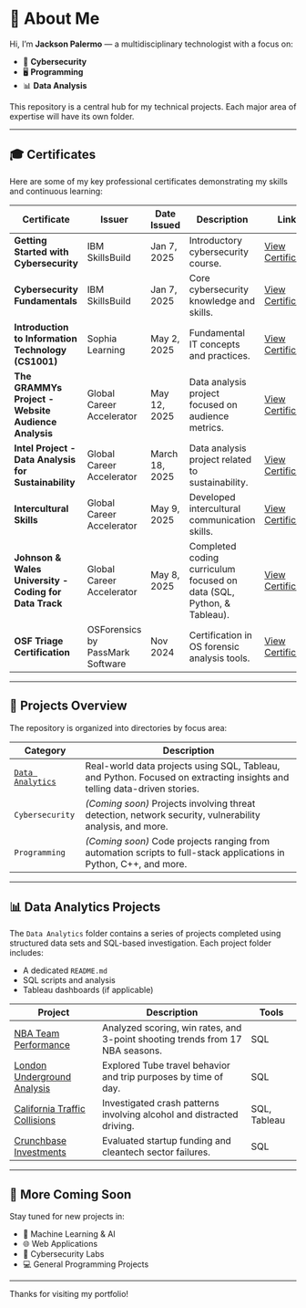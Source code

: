 # 👋 About Me

Hi, I’m **Jackson Palermo** — a multidisciplinary technologist with a focus on:

- 🔐 **Cybersecurity**
- 🖥️ **Programming**
- 📊 **Data Analysis**

This repository is a central hub for my technical projects. Each major area of expertise will have its own folder.

---

## 🎓 Certificates

Here are some of my key professional certificates demonstrating my skills and continuous learning:

| Certificate                                    | Issuer                      | Date Issued   | Description                                  | Link                        |
|-----------------------------------------------|-----------------------------|---------------|----------------------------------------------|-----------------------------|
| **Getting Started with Cybersecurity**         | IBM SkillsBuild             | Jan 7, 2025   | Introductory cybersecurity course.           | [View Certificate](https://www.credly.com/badges/3162b96e-e63d-4bb7-98e8-e3308d0919c4/public_url) |
| **Cybersecurity Fundamentals**                 | IBM SkillsBuild             | Jan 7, 2025   | Core cybersecurity knowledge and skills.     | [View Certificate](https://www.credly.com/badges/1ce4c65f-be18-475a-aa8a-f517ac85774f/public_url) |
| **Introduction to Information Technology (CS1001)** | Sophia Learning             | May 2, 2025   | Fundamental IT concepts and practices.       | [View Certificate](https://www.credly.com/badges/ad5eed0c-45d0-4f72-a4bd-c37fcb0970a2/public_url) |
| **The GRAMMYs Project - Website Audience Analysis**  | Global Career Accelerator   | May 12, 2025  | Data analysis project focused on audience metrics. | [View Certificate](https://www.credential.net/67ed07cc-6953-4c52-8567-da0dc0166067#acc.tdDG75AE) |
| **Intel Project - Data Analysis for Sustainability** | Global Career Accelerator   | March 18, 2025| Data analysis project related to sustainability. | [View Certificate](https://www.credential.net/0ca14821-c0bb-4f93-b3cc-bd6e445b1fd8#acc.WJIvyOKg) |
| **Intercultural Skills** | Global Career Accelerator   | May 9, 2025   | Developed intercultural communication skills. | [View Certificate](https://www.credential.net/96a9128e-58a3-41b0-beb6-8a44a4d2b3e6#acc.kE7Kyj0r) |
| **Johnson & Wales University - Coding for Data Track** | Global Career Accelerator   | May 8, 2025   | Completed coding curriculum focused on data (SQL, Python, & Tableau). | [View Certificate](https://www.credential.net/c017975f-cbf6-4b27-ad10-c9aaa722f812#acc.PU6lExQj) |
| **OSF Triage Certification**                    | OSForensics by PassMark Software | Nov 2024    | Certification in OS forensic analysis tools. | [View Certificate](https://www.linkedin.com/in/jrpalermo/details/certifications/1747939420645/single-media-viewer/?profileId=ACoAAEqtrbYBrUfOWLpVGPrNX8VEFbYvM1Wn1RM) |

---

## 📂 Projects Overview

The repository is organized into directories by focus area:

| Category                               | Description                                                                                                              |
| -------------------------------------- | ------------------------------------------------------------------------------------------------------------------------ |
| [`Data Analytics`](./Data%20Analytics%20(SQL,%20Python,%20Tableau)) | Real-world data projects using SQL, Tableau, and Python. Focused on extracting insights and telling data-driven stories. |
| `Cybersecurity`                        | *(Coming soon)* Projects involving threat detection, network security, vulnerability analysis, and more.                 |
| `Programming`                          | *(Coming soon)* Code projects ranging from automation scripts to full-stack applications in Python, C++, and more.       |

---

## 📊 Data Analytics Projects

The `Data Analytics` folder contains a series of projects completed using structured data sets and SQL-based investigation. Each project folder includes:

- A dedicated `README.md`
- SQL scripts and analysis
- Tableau dashboards (if applicable)

| Project | Description | Tools |
|---------|-------------|--------|
| [NBA Team Performance](./Data%20Analytics%20(SQL,%20Python,%20Tableau)/NBA_Team_Performance) | Analyzed scoring, win rates, and 3-point shooting trends from 17 NBA seasons. | SQL |
| [London Underground Analysis](./Data%20Analytics%20(SQL,%20Python,%20Tableau)/London_Underground_Analysis) | Explored Tube travel behavior and trip purposes by time of day. | SQL |
| [California Traffic Collisions](./Data%20Analytics%20(SQL,%20Python,%20Tableau)/California_Collisions) | Investigated crash patterns involving alcohol and distracted driving. | SQL, Tableau |
| [Crunchbase Investments](./Data%20Analytics%20(SQL,%20Python,%20Tableau)/Crunchbase_Investments) | Evaluated startup funding and cleantech sector failures. | SQL |

---

## 🚀 More Coming Soon

Stay tuned for new projects in:

- 🧠 Machine Learning & AI
- 🌐 Web Applications
- 📡 Cybersecurity Labs
- 💻 General Programming Projects

---

Thanks for visiting my portfolio!
